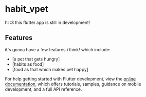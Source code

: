 # habit_vpet

hi :3 this flutter app is still in development!

## Features

it's gonna have a few features i think! which include:

- [a pet that gets hungry]
- [habits as food]
- [food as that which makes pet happy]

For help getting started with Flutter development, view the
[online documentation](https://docs.flutter.dev/), which offers tutorials,
samples, guidance on mobile development, and a full API reference.
